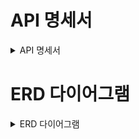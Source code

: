 # API 명세서

<details><summary> API 명세서 </summary>

| 기능 | 메서드 | URL |
|:---:|:---:|:---:|
|일정 생성|POST|/schedules|
|전체 일정 조회|GET|/schedules|
|선택 일정 조회|GET|/schedules/{scheduleId}|
|일정 수정|PUT|/schedules/{scheduleId}|
|일정 삭제|DELETE|/schedules/{scheduleId}|
|유저 생성(회원가입)|POST|/users|
|전체 유저 조회|GET|/users|
|선택 유저 조회|GET|/users/{userId}|
|유저 수정|PUT|/users/{userId}|
|유저 삭제|DELETE|/users/{userId}|
|로그인|POST|/users/login|

<details><summary> 일정 생성 API</summary>
  
# 일정 생성 API
 <p> URL : /schedules </p>
  HTTP Method : POST </p>
  설명 : 일정을 생성하는 API입니다. </p>

## 요청

### BODY

| 키 | 타입 | 설명 |
|:---:|:---:|:---:|
|title|String|일정 제목|
|schedule|String|일정 내용|

#### 예시
```
 {
  "title": "오늘 할 일",
  "schedule": "점심에 육회비빔밥 먹기"
}
 ```
## 응답

### 성공 시

| 키 | 타입 | 설명 |
|:---:|:---:|:---:|
|userId|long|유저 식별자|
|title|String|일정 제목|
|scheduleId|long|일정 식별자|
|schedule|String|일정 내용|
|createDate|LocalDateTime|생성 날짜/시간|
|updateDate|LocalDateTime|수정 날짜/시간|

#### 예시
```
{
  "userId": 17,
  "title": "오늘 할 일",
  "scheduleId": 2,
  "schedule": "점심에 육회비빔밥 먹기",
  "createDate": 2025-05-19  11:22:33,
  "updateDate": 2025-05-19  11:22:33
}
```

### 실패 시

| 키 | 타입 | 설명|
|:---:|:---:|:---:|
|code|int|오류 코드|
|message|String|오류에 관한 설명|

#### 예시
```
{
  "code": 400,
  "message": "잘못된 요청입니다."
}
```
</details>
<details> <summary>전체 일정 조회 API</summary>

# 전체 일정 조회 API
<p> URL : /schedules </p>
    HTTP Method : GET </p>
    설명 : 전체 일정 목록을 조회하는 API입니다. </p>
    
## 요청
필요한 값이 없습니다.

## 응답

### 성공 시

| 키 | 타입 | 설명 |
|:---:|:---:|:---:|
|userId|long|유저 식별자|
|title|String|일정 제목|
|scheduleId|long|일정 식별자|
|schedule|String|일정 내용|
|createDate|LocalDateTime|생성 날짜/시간|
|updateDate|LocalDateTime|수정 날짜/시간|

#### 예시
```
[
{
  "userId": 17,
  "title": "오늘 할 일",
  "scheduleId": 2,
  "schedule": "점심에 육회비빔밥 먹기",
  "createDate": 2025-05-19  11:22:33,
  "updateDate": 2025-05-19  11:22:33
},
{
  "userId": 18,
  "title": "내일 할 일",
  "scheduleId": 7,
  "schedule": "오전에 낮잠 자기",
  "createDate": 2025-05-19  11:15:33,
  "updateDate": 2025-05-19  12:23:45
}
]
```

### 실패 시

| 키 | 타입 | 설명|
|:---:|:---:|:---:|
|code|int|오류 코드|
|message|String|오류에 관한 설명|

#### 예시
```
{
  "code": 404,
  "message": "데이터가 존재하지 않습니다."
}
```
</details>
<details><summary>선택 일정 조회 API</summary>

# 선택 일정 조회 API

<p> URL : /schedules/{scheduleId} </p>
    HTTP Method : GET </p>
    설명 : 선택 일정 하나를 조회하는 API입니다. </p>

## 요청

### Param
| 키 | 타입 | 설명|
|:---:|:---:|:---:|
|scheduleId|long|일정 식별자|

#### 예시
```
http://localhost:8080/schedules/10
```
## 응답

### 성공 시

| 키 | 타입 | 설명 |
|:---:|:---:|:---:|
|userId|long|유저 식별자|
|title|String|일정 제목|
|scheduleId|long|일정 식별자|
|schedule|String|일정 내용|
|createDate|LocalDateTime|생성 날짜/시간|
|updateDate|LocalDateTime|수정 날짜/시간|

#### 예시
```
{
  "userId": 1,
  "title": "오늘 할 일",
  "scheduleId": 2,
  "schedule": "점심에 육회비빔밥 먹기",
  "createDate": 2025-05-19  11:22:33,
  "updateDate": 2025-05-19  11:22:33
}
```

### 실패 시

| 키 | 타입 | 설명|
|:---:|:---:|:---:|
|code|int|오류 코드|
|message|String|오류에 관한 설명|

#### 예시
```
{
  "code": 404,
  "message": "데이터가 존재하지 않습니다."
}
```
</details>

<details><summary> 일정 수정 API </summary>

# 일정 수정 API

<p> URL : /schedule/{scheduleId} </p>
    HTTP Method : PUT </p>
    설명 : 선택한 일정을 수정하는 API입니다. </p>

## 요청 

### Param

| 키 | 타입 | 설명 |
|:---:|:---|:---:|
|scheduleId|long|일정 식별자|


#### 예시 
```
http://localhost:8080/schedules/22
```

### Body

|키|타입|설명|
|:---:|:---:|:---:|
|title|String|일정 제목|
|schedule|String|일정 내용|
|password|String|비밀번호|

#### 예시
```
 {
  "title": "수정된 제목",
  "schedule": "수정된 일정 내용",
  "password": "일정 생성 시 입력한 비밀번호"
}
 ```

## 응답

### 성공 시

| 키 | 타입 | 설명 |
|:---:|:---:|:---:|
|userId|long|유저 식별자|
|title|String|일정 제목|
|scheduleId|long|일정 식별자|
|schedule|String|일정 내용|
|createDate|LocalDateTime|생성 날짜/시간|
|updateDate|LocalDateTime|수정 날짜/시간|

## 예시
```
{
  "userId": 1,
  "title": "수정된 제목"
  "scheduleId": 2,
  "schedule": "수정된 내용",
  "createDate": 2025-05-19  11:22:33,
  "updateDate": 2025-05-19  14:44:44
}
```



### 실패 시

| 키 | 타입 | 설명 |
|:---:|:---:|:---:|
|code|int|오류 코드|
|message|String|오류 관련 내용|

#### 예시
```
{
  "code": 401,
  "message": "잘못된 비밀번호 입니다.
}
```

</details>

<details><summary>일정 삭제 API</summary>

# 일정 삭제 API

<p> URL : /schedules/{scheduleId} </p>
    HTTP Method : DELETE </p>
    설명 : 선택한 일정을 삭제하는 API입니다. </p>

## 요청

### Param
| 키 | 타입 | 설명 |
|:---:|:---:|:---:|
|scheduleId|long|일정 식별자|

#### 예시
```
http://localhost:8080/schedules/2
```

### Body
| 키 | 타입 | 설명 |
|:---:|:---:|:---:|
|password|String|비밀번호|

#### 예시
```
{
  "password": "password12"
}
```



## 응답

### 성공 시

| 키 | 타입 | 설명|
|:---:|:---:|:---:|
|code|int|HTTP 코드(200)|
|message|String|메시지|


#### 예시
```
{
  "code": 200,
  "message": "성공적으로 삭제되었습니다."
}
```

### 실패 시
| 키 | 타입 | 설명|
|:---:|:---:|:---:|
|code|int|HTTP 코드(400)|
|message|String|메시지|

#### 예시
```
{
  "code": 401,
  "message": "잘못된 비밀번호입니다."
}
```

</details>

<details><summary> 유저 생성(회원가입) API</summary>

# 유저 생성(회원가입) API
<p> URL : /users </p>
    HTTP Method : POST </p>
    설명 : 유저를 생성하는 API 입니다.</p>

## 요청
### BODY

| 키 | 타입 | 설명 |
|:---:|:---:|:---:|
|userName|String|유저 이름|
|email|String|이메일|
|password|String|비밀번호|

#### 예시
```
 {
  "userName": "사용자1",
  "email": "sayongja1@gmail.com",
  "password": "password1"
}
 ```

## 응답
| 키 | 타입 | 설명 |
|:---:|:---:|:---:|
|userId|long|유저 식별자|
|userName|String|유저 이름|
|email|String|이메일|
|createDate|LocalDateTime|생성 날짜/시간|

#### 예시
```
{
  "userId": 17,
  "userName": "사용자1",
  "email": "sayongja1@gmail.com",
  "createDate": 2025-05-19 15:13:13
}
```
</details>
<details> <summary>전체 유저 조회 API</summary>

# 전체 유저 조회 API
<p> URL : /users </p>
    HTTP Method : GET </p>
    설명 : 전체 유저 목록을 조회하는 API입니다. </p>
    
## 요청
필요한 값이 없습니다.

## 응답

### 성공 시

| 키 | 타입 | 설명 |
|:---:|:---:|:---:|
|userId|long|유저 식별자|
|userName|String|유저 이름|
|email|String|이메일|
|createDate|LocalDateTime|생성 날짜/시간|

#### 예시
```
[
{
  "userId": 17,
  "userName": "사용자1",
  "email": "sayomgja1@gmail.com",
  "createDate": 2025-05-19  15:13:13
},
{
  "userId": 18,
  "userName": "사용자9",
  "email": "sayomgja9@naver.com",
  "createDate": 2025-05-19  18:11:18
}
]
```

### 실패 시

| 키 | 타입 | 설명|
|:---:|:---:|:---:|
|code|int|오류 코드|
|message|String|오류에 관한 설명|

#### 예시
```
{
  "code": 404,
  "message": "데이터가 존재하지 않습니다."
}
```


</details>
<details><summary>선택 유저 조회 API</summary>

# 선택 유저 조회 API

<p> URL : /users/{userId} </p>
    HTTP Method : GET </p>
    설명 : 선택 유저 한 명을 조회하는 API입니다. </p>

## 요청

### Param
| 키 | 타입 | 설명|
|:---:|:---:|:---:|
|userId|long|유저 식별자|

#### 예시
```
http://localhost:8080/users/17
```
## 응답

### 성공 시

| 키 | 타입 | 설명 |
|:---:|:---:|:---:|
|userId|long|유저 식별자|
|userName|String|유저 이름|
|email|String|이메일|
|createDate|LocalDateTime|생성 날짜/시간|

#### 예시
```
{
  "userId": 17,
  "userName": "사용자1",
  "email": "sayongja1@gmail.com",
  "createDate": 2025-05-19  15:13:13
}
```

### 실패 시

| 키 | 타입 | 설명|
|:---:|:---:|:---:|
|code|int|오류 코드|
|message|String|오류에 관한 설명|

#### 예시
```
{
  "code": 404,
  "message": "유저가 존재하지 않습니다."
}
```
</details>
<details><summary> 유저 수정 API </summary>

# 유저 수정 API

<p> URL : /users/{userId} </p>
    HTTP Method : PUT </p>
    설명 : 선택한 유저 이름을 수정하는 API입니다. </p>

## 요청 

### Param

| 키 | 타입 | 설명 |
|:---:|:---|:---:|
|userId|long|유저 식별자|


#### 예시 
```
http://localhost:8080/users/17
```

### Body

|키|타입|설명|
|:---:|:---:|:---:|
|userName|String|유저 이름|
|password|String|비밀번호|

#### 예시
```
 {
  "userName": "수정된 사용자 이름",
  "password": "유저 생성 시 입력한 비밀번호"
}
 ```

## 응답

### 성공 시

| 키 | 타입 | 설명 |
|:---:|:---:|:---:|
|userId|long|유저 식별자|
|userName|String|유저 이름|
|email|String|이메일|
|createDate|LocalDateTime|생성 날짜/시간|

## 예시
```
{
  "userId": 1,
  "userName": "수정된 사용자 이름",
  "email": sayongja1@gamil.com,
  "createDate": 2025-05-19  15:13:13
}
```



### 실패 시

| 키 | 타입 | 설명 |
|:---:|:---:|:---:|
|code|int|오류 코드|
|message|String|오류 관련 내용|

#### 예시
```
{
  "code": 401,
  "message": "잘못된 비밀번호 입니다.
}
```

</details>

<details><summary>유저 삭제 API</summary>

# 유저 삭제 API

<p> URL : /users/{userId} </p>
    HTTP Method : DELETE </p>
    설명 : 선택한 유저를 삭제하는 API입니다. </p>

## 요청

### Param
| 키 | 타입 | 설명 |
|:---:|:---:|:---:|
|userId|long|유저 식별자|

#### 예시
```
http://localhost:8080/users/17
```

### Body
| 키 | 타입 | 설명 |
|:---:|:---:|:---:|
|password|String|비밀번호|

#### 예시
```
{
  "password": "password1"
}
```


## 응답

### 성공 시

| 키 | 타입 | 설명|
|:---:|:---:|:---:|
|code|int|HTTP 코드(200)|
|message|String|메시지|


#### 예시
```
{
  "code": 200,
  "message": "성공적으로 삭제되었습니다."
}
```

### 실패 시
| 키 | 타입 | 설명|
|:---:|:---:|:---:|
|code|int|HTTP 코드(400)|
|message|String|메시지|

#### 예시
```
{
  "code": 401,
  "message": "잘못된 비밀번호입니다."
}
```

</details>
</details>


# ERD 다이어그램
<details><summary>ERD 다이어그램</summary>

<img src="https://github.com/user-attachments/assets/608729f4-1e23-416a-b888-b102c12f5f1e" weiht="600" higeth="400">
  
</details>




